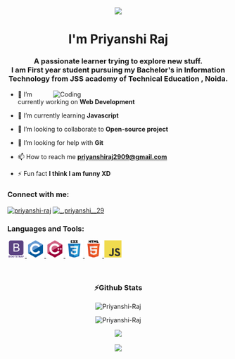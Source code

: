 
<div align="center">
<img src="https://user-images.githubusercontent.com/42115530/92640221-9728ca00-f2fa-11ea-8994-c72b26e937de.gif" align="center"/>
</div>
<h1 align="center">I'm Priyanshi Raj</h1>
<h3 align="center">A passionate learner trying to explore new stuff. <br> I am First year student pursuing my Bachelor's in Information Technology from JSS academy of Technical Education ,  Noida.</h3>
<img align="right" alt="Coding" width="400" src="https://cdn.dribbble.com/users/2646423/screenshots/5507196/computer.gif">

- 🔭 I’m currently working on **Web Development**

- 🌱 I’m currently learning **Javascript**

- 👯 I’m looking to collaborate to  **Open-source project**

- 🤝 I’m looking for help with **Git**

- 📫 How to reach me **priyanshiraj2909@gmail.com**

- ⚡ Fun fact **I think I am funny XD**

<h3 align="left">Connect with me:</h3>
<p align="left">
<a href="https://linkedin.com/in/priyanshi-raj" target="blank"><img align="center" src="https://raw.githubusercontent.com/rahuldkjain/github-profile-readme-generator/master/src/images/icons/Social/linked-in-alt.svg" alt="priyanshi-raj" height="30" width="40" /></a>
<a href="https://instagram.com/_.priyanshi__29" target="blank"><img align="center" src="https://raw.githubusercontent.com/rahuldkjain/github-profile-readme-generator/master/src/images/icons/Social/instagram.svg" alt="_.priyanshi__29" height="30" width="40" /></a>
</p>

<h3 align="left">Languages and Tools:</h3>
<p align="left"> <a href="https://getbootstrap.com" target="_blank"> <img src="https://raw.githubusercontent.com/devicons/devicon/master/icons/bootstrap/bootstrap-plain-wordmark.svg" alt="bootstrap" width="40" height="40"/> </a> <a href="https://www.cprogramming.com/" target="_blank"> <img src="https://raw.githubusercontent.com/devicons/devicon/master/icons/c/c-original.svg" alt="c" width="40" height="40"/> </a> <a href="https://www.w3schools.com/cpp/" target="_blank"> <img src="https://raw.githubusercontent.com/devicons/devicon/master/icons/cplusplus/cplusplus-original.svg" alt="cplusplus" width="40" height="40"/> </a> <a href="https://www.w3schools.com/css/" target="_blank"> <img src="https://raw.githubusercontent.com/devicons/devicon/master/icons/css3/css3-original-wordmark.svg" alt="css3" width="40" height="40"/> </a> <a href="https://www.w3.org/html/" target="_blank"> <img src="https://raw.githubusercontent.com/devicons/devicon/master/icons/html5/html5-original-wordmark.svg" alt="html5" width="40" height="40"/> </a> <a href="https://developer.mozilla.org/en-US/docs/Web/JavaScript" target="_blank"> <img src="https://raw.githubusercontent.com/devicons/devicon/master/icons/javascript/javascript-original.svg" alt="javascript" width="40" height="40"/> </a> </p><br>

<h3 align="center">⚡Github Stats</h3>
<p align="center">
  <img align="center" src="https://github-readme-stats.vercel.app/api?username=Priyanshi-Raj&show_icons=true&hide=stars,issues&count_private=true&theme=radical" alt="Priyanshi-Raj" />
</p>

<p align="center">
  <img src="https://github-readme-stats.vercel.app/api/top-langs/?username=Priyanshi-Raj&layout=compact&langs_count=10&count_private=true&theme=radical" alt="Priyanshi-Raj" />
</p>

<p align="center">
  <img src="http://github-readme-streak-stats.herokuapp.com?user=Priyanshi-Raj&theme=radical" />
</p>
<p align="center">
  <img src ="https://komarev.com/ghpvc/?username=&style=Priyanshi-Rajplastic&color=f72585"/>
</p>
